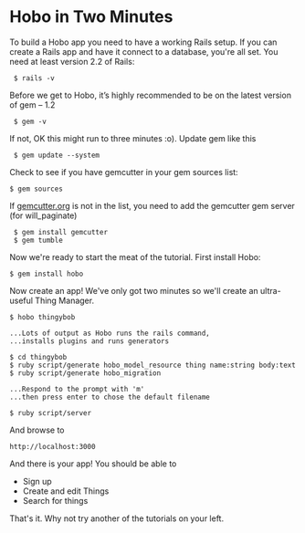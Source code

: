 # Hobo in Two Minutes

To build a Hobo app you need to have a working Rails setup. If you can
create a Rails app and have it connect to a database, you're all set.
You need at least version 2.2 of Rails:

     $ rails -v

Before we get to Hobo, it’s highly recommended to be on the latest
version of gem – 1.2

     $ gem -v

If not, OK this might run to three minutes :o). Update gem like this

     $ gem update --system

Check to see if you have gemcutter in your gem sources list:

    $ gem sources

If [gemcutter.org](http://gemcutter.org) is not in the list, you need
to add the gemcutter gem server (for will_paginate)

     $ gem install gemcutter
     $ gem tumble

Now we're ready to start the meat of the tutorial.  First install Hobo:

	$ gem install hobo
	
Now create an app! We've only got two minutes so we'll create an ultra-useful Thing Manager.

	$ hobo thingybob
	
	...Lots of output as Hobo runs the rails command,
	...installs plugins and runs generators
	
	$ cd thingybob
	$ ruby script/generate hobo_model_resource thing name:string body:text
	$ ruby script/generate hobo_migration
	
	...Respond to the prompt with 'm'
	...then press enter to chose the default filename
	
	$ ruby script/server
	
And browse to

	http://localhost:3000
	
And there is your app! You should be able to

* Sign up
* Create and edit Things
* Search for things

That's it. Why not try another of the tutorials on your left.
